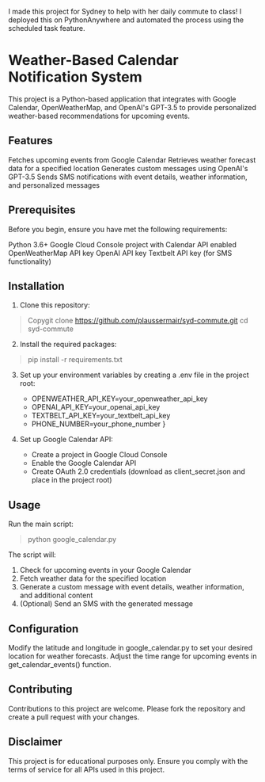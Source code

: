 I made this project for Sydney to help with her daily commute to class! I deployed this on PythonAnywhere and automated the process using the scheduled task feature.

# Weather-Based Calendar Notification System
This project is a Python-based application that integrates with Google Calendar, OpenWeatherMap, and OpenAI's GPT-3.5 to provide personalized weather-based recommendations for upcoming events.

## Features
Fetches upcoming events from Google Calendar
Retrieves weather forecast data for a specified location
Generates custom messages using OpenAI's GPT-3.5
Sends SMS notifications with event details, weather information, and personalized messages

## Prerequisites
Before you begin, ensure you have met the following requirements:

Python 3.6+
Google Cloud Console project with Calendar API enabled
OpenWeatherMap API key
OpenAI API key
Textbelt API key (for SMS functionality)

## Installation

1. Clone this repository:
> Copygit clone https://github.com/plaussermair/syd-commute.git
> cd syd-commute

2. Install the required packages:
>pip install -r requirements.txt

3. Set up your environment variables by creating a .env file in the project root:
   - OPENWEATHER_API_KEY=your_openweather_api_key
   - OPENAI_API_KEY=your_openai_api_key
   - TEXTBELT_API_KEY=your_textbelt_api_key
   - PHONE_NUMBER=your_phone_number }

5. Set up Google Calendar API:
   - Create a project in Google Cloud Console
   - Enable the Google Calendar API
   - Create OAuth 2.0 credentials (download as client_secret.json and place in the project root)

## Usage
Run the main script:
>python google_calendar.py

The script will:
1. Check for upcoming events in your Google Calendar
2. Fetch weather data for the specified location
3. Generate a custom message with event details, weather information, and additional content
4. (Optional) Send an SMS with the generated message

## Configuration

Modify the latitude and longitude in google_calendar.py to set your desired location for weather forecasts.
Adjust the time range for upcoming events in get_calendar_events() function.

## Contributing
Contributions to this project are welcome. Please fork the repository and create a pull request with your changes.

## Disclaimer
This project is for educational purposes only. Ensure you comply with the terms of service for all APIs used in this project.
